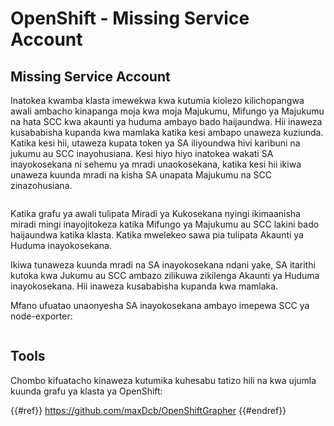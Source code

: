 # OpenShift - Missing Service Account

## Missing Service Account

Inatokea kwamba klasta imewekwa kwa kutumia kiolezo kilichopangwa awali ambacho kinapanga moja kwa moja Majukumu, Mifungo ya Majukumu na hata SCC kwa akaunti ya huduma ambayo bado haijaundwa. Hii inaweza kusababisha kupanda kwa mamlaka katika kesi ambapo unaweza kuziunda. Katika kesi hii, utaweza kupata token ya SA iliyoundwa hivi karibuni na jukumu au SCC inayohusiana. Kesi hiyo hiyo inatokea wakati SA inayokosekana ni sehemu ya mradi unaokosekana, katika kesi hii ikiwa unaweza kuunda mradi na kisha SA unapata Majukumu na SCC zinazohusiana.

<figure><img src="../../../images/openshift-missing-service-account-image1.png" alt=""><figcaption></figcaption></figure>

Katika grafu ya awali tulipata Miradi ya Kukosekana nyingi ikimaanisha miradi mingi inayojitokeza katika Mifungo ya Majukumu au SCC lakini bado haijaundwa katika klasta. Katika mwelekeo sawa pia tulipata Akaunti ya Huduma inayokosekana.

Ikiwa tunaweza kuunda mradi na SA inayokosekana ndani yake, SA itarithi kutoka kwa Jukumu au SCC ambazo zilikuwa zikilenga Akaunti ya Huduma inayokosekana. Hii inaweza kusababisha kupanda kwa mamlaka.

Mfano ufuatao unaonyesha SA inayokosekana ambayo imepewa SCC ya node-exporter:

<figure><img src="../../../images/openshift-missing-service-account-image2.png" alt=""><figcaption></figcaption></figure>

## Tools

Chombo kifuatacho kinaweza kutumika kuhesabu tatizo hili na kwa ujumla kuunda grafu ya klasta ya OpenShift:

{{#ref}}
https://github.com/maxDcb/OpenShiftGrapher
{{#endref}}
